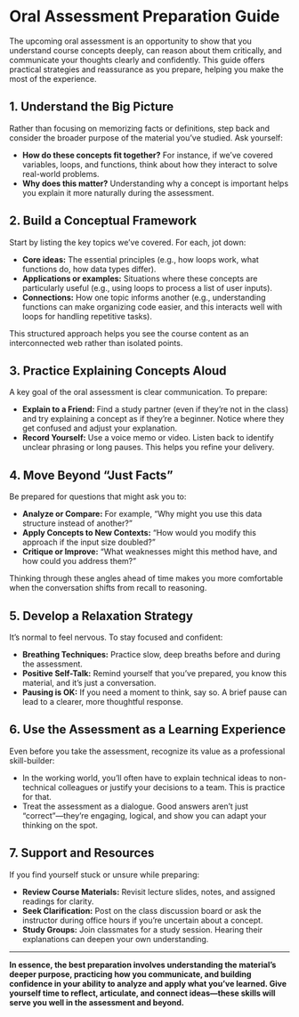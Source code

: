 # Oral Assessment Preparation Guide

The upcoming oral assessment is an opportunity to show that you understand course concepts deeply, can reason about them critically, and communicate your thoughts clearly and confidently. This guide offers practical strategies and reassurance as you prepare, helping you make the most of the experience.

## 1. Understand the Big Picture

Rather than focusing on memorizing facts or definitions, step back and consider the broader purpose of the material you’ve studied. Ask yourself:  
- **How do these concepts fit together?** For instance, if we’ve covered variables, loops, and functions, think about how they interact to solve real-world problems.  
- **Why does this matter?** Understanding why a concept is important helps you explain it more naturally during the assessment.

## 2. Build a Conceptual Framework

Start by listing the key topics we’ve covered. For each, jot down:  
- **Core ideas:** The essential principles (e.g., how loops work, what functions do, how data types differ).  
- **Applications or examples:** Situations where these concepts are particularly useful (e.g., using loops to process a list of user inputs).  
- **Connections:** How one topic informs another (e.g., understanding functions can make organizing code easier, and this interacts well with loops for handling repetitive tasks).

This structured approach helps you see the course content as an interconnected web rather than isolated points.

## 3. Practice Explaining Concepts Aloud

A key goal of the oral assessment is clear communication. To prepare:  
- **Explain to a Friend:** Find a study partner (even if they’re not in the class) and try explaining a concept as if they’re a beginner. Notice where they get confused and adjust your explanation.  
- **Record Yourself:** Use a voice memo or video. Listen back to identify unclear phrasing or long pauses. This helps you refine your delivery.

## 4. Move Beyond “Just Facts”

Be prepared for questions that might ask you to:  
- **Analyze or Compare:** For example, “Why might you use this data structure instead of another?”  
- **Apply Concepts to New Contexts:** “How would you modify this approach if the input size doubled?”  
- **Critique or Improve:** “What weaknesses might this method have, and how could you address them?”

Thinking through these angles ahead of time makes you more comfortable when the conversation shifts from recall to reasoning.

## 5. Develop a Relaxation Strategy

It’s normal to feel nervous. To stay focused and confident:  
- **Breathing Techniques:** Practice slow, deep breaths before and during the assessment.  
- **Positive Self-Talk:** Remind yourself that you’ve prepared, you know this material, and it’s just a conversation.  
- **Pausing is OK:** If you need a moment to think, say so. A brief pause can lead to a clearer, more thoughtful response.

## 6. Use the Assessment as a Learning Experience

Even before you take the assessment, recognize its value as a professional skill-builder:  
- In the working world, you’ll often have to explain technical ideas to non-technical colleagues or justify your decisions to a team. This is practice for that.  
- Treat the assessment as a dialogue. Good answers aren’t just “correct”—they’re engaging, logical, and show you can adapt your thinking on the spot.

## 7. Support and Resources

If you find yourself stuck or unsure while preparing:  
- **Review Course Materials:** Revisit lecture slides, notes, and assigned readings for clarity.  
- **Seek Clarification:** Post on the class discussion board or ask the instructor during office hours if you’re uncertain about a concept.  
- **Study Groups:** Join classmates for a study session. Hearing their explanations can deepen your own understanding.

---

**In essence, the best preparation involves understanding the material’s deeper purpose, practicing how you communicate, and building confidence in your ability to analyze and apply what you’ve learned. Give yourself time to reflect, articulate, and connect ideas—these skills will serve you well in the assessment and beyond.**
